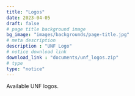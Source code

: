 ```yaml
---
title: "Logos"
date: 2023-04-05
draft: false
# page title background image
bg_image: "images/backgrounds/page-title.jpg"
# meta description
description : "UNF Logo"
# notice download link
download_link : "documents/unf_logos.zip"
# type
type: "notice"
---
```


Available UNF logos.
